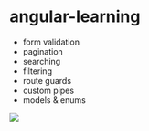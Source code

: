 # angular-learning

* form validation
* pagination
* searching 
* filtering
* route guards
* custom pipes
* models & enums

![](https://ftp.cass.si/h8q3w0MdE.jpg)
